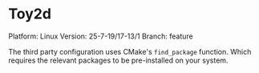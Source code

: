 # Toy2d

Platform: Linux
Version: 25-7-19/17-13/1
Branch: feature

The third party configuration uses CMake's ```find_package``` function. Which requires the relevant packages to be pre-installed on your system.